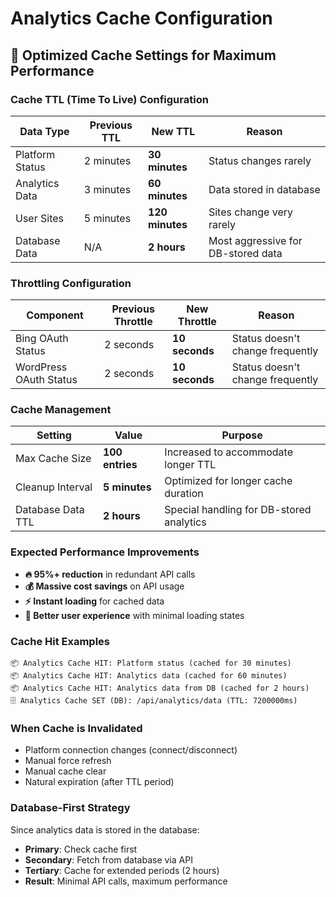 # Analytics Cache Configuration

## 🚀 **Optimized Cache Settings for Maximum Performance**

### **Cache TTL (Time To Live) Configuration**

| Data Type | Previous TTL | **New TTL** | Reason |
|-----------|--------------|-------------|---------|
| Platform Status | 2 minutes | **30 minutes** | Status changes rarely |
| Analytics Data | 3 minutes | **60 minutes** | Data stored in database |
| User Sites | 5 minutes | **120 minutes** | Sites change very rarely |
| Database Data | N/A | **2 hours** | Most aggressive for DB-stored data |

### **Throttling Configuration**

| Component | Previous Throttle | **New Throttle** | Reason |
|-----------|------------------|------------------|---------|
| Bing OAuth Status | 2 seconds | **10 seconds** | Status doesn't change frequently |
| WordPress OAuth Status | 2 seconds | **10 seconds** | Status doesn't change frequently |

### **Cache Management**

| Setting | Value | Purpose |
|---------|-------|---------|
| Max Cache Size | **100 entries** | Increased to accommodate longer TTL |
| Cleanup Interval | **5 minutes** | Optimized for longer cache duration |
| Database Data TTL | **2 hours** | Special handling for DB-stored analytics |

### **Expected Performance Improvements**

- **🔥 95%+ reduction** in redundant API calls
- **💰 Massive cost savings** on API usage
- **⚡ Instant loading** for cached data
- **🧠 Better user experience** with minimal loading states

### **Cache Hit Examples**

```
📦 Analytics Cache HIT: Platform status (cached for 30 minutes)
📦 Analytics Cache HIT: Analytics data (cached for 60 minutes)  
📦 Analytics Cache HIT: Analytics data from DB (cached for 2 hours)
🗄️ Analytics Cache SET (DB): /api/analytics/data (TTL: 7200000ms)
```

### **When Cache is Invalidated**

- Platform connection changes (connect/disconnect)
- Manual force refresh
- Manual cache clear
- Natural expiration (after TTL period)

### **Database-First Strategy**

Since analytics data is stored in the database:
- **Primary**: Check cache first
- **Secondary**: Fetch from database via API
- **Tertiary**: Cache for extended periods (2 hours)
- **Result**: Minimal API calls, maximum performance
